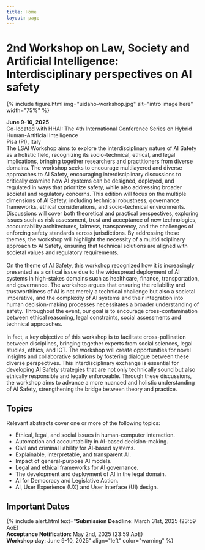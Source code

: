 ```yaml
---
title: Home
layout: page
---
```


# 2nd Workshop on Law, Society and Artificial Intelligence: Interdisciplinary perspectives on AI safety

{% include figure.html img="uidaho-workshop.jpg" alt="intro image here"  width="75%" %}


**June 9-10, 2025**<br>
Co-located with HHAI: The 4th International Conference Series on Hybrid Human-Artificial Intelligence<br> 
Pisa (PI), Italy
<br>
The LSAI Workshop aims to explore the interdisciplinary nature of AI Safety as a holistic field, recognizing its socio-technical, ethical, and legal implications, bringing together researchers and practitioners from diverse domains. The workshop seeks to encourage multilayered and diverse approaches to AI Safety, encouraging interdisciplinary discussions to critically examine how AI systems can be designed, deployed, and regulated in ways that prioritize safety, while also addressing broader societal and regulatory concerns.
This edition will focus on the multiple dimensions of AI Safety, including technical robustness, governance frameworks, ethical considerations, and socio-technical environments. Discussions will cover both theoretical and practical perspectives, exploring issues such as risk assessment, trust and acceptance of new technologies, accountability architectures, fairness, transparency, and the challenges of enforcing safety standards across jurisdictions. By addressing these themes, the workshop will highlight the necessity of a multidisciplinary approach to AI Safety, ensuring that technical solutions are aligned with societal values and regulatory requirements.
<br><br>
On the theme of AI Safety, this workshop recognized how it is increasingly presented as a critical issue due to the widespread deployment of AI systems in high-stakes domains such as healthcare, finance, transportation, and governance. The workshop argues that ensuring the reliability and trustworthiness of AI is not merely a technical challenge but also a societal imperative, and the complexity of AI systems and their integration into human decision-making processes necessitates a broader understanding of safety. Throughout the event, our goal is to encourage cross-contamination between ethical reasoning, legal constraints, social assessments and technical approaches.
<br><br>
In fact, a key objective of this workshop is to facilitate cross-pollination between disciplines, bringing together experts from social sciences, legal studies, ethics, and ICT. The workshop will create opportunities for novel insights and collaborative solutions by fostering dialogue between these diverse perspectives. This interdisciplinary exchange is essential for developing AI Safety strategies that are not only technically sound but also ethically responsible and legally enforceable. Through these discussions, the workshop aims to advance a more nuanced and holistic understanding of AI Safety, strengthening the bridge between theory and practice.


## Topics 
Relevant abstracts cover one or more of the following topics:
- Ethical, legal, and social issues in human-computer interaction.
- Automation and accountability in AI-based decision-making.
- Civil and criminal liability for AI-based systems.
- Explainable, interpretable, and transparent AI.
- Impact of general-purpose AI models.
- Legal and ethical frameworks for AI governance. 
- The development and deployment of AI in the legal domain.
- AI for Democracy and Legislative Action.
- AI, User Experience (UX) and User Interface (UI) design.

## Important Dates
{% include alert.html text="**Submission Deadline**: March 31st, 2025 (23:59 AoE)<br>
**Acceptance Notification**: May 2nd, 2025 (23:59 AoE)<br>
**Workshop day**: June 9-10, 2025" align="left" color="warning" %}

